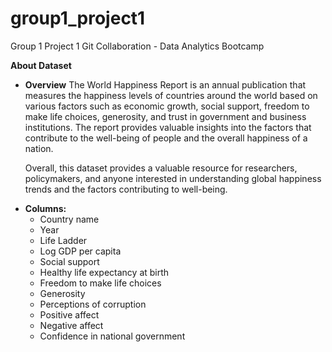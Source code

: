 # group1_project1
Group 1 Project 1 Git Collaboration - Data Analytics Bootcamp

<strong>About Dataset</strong>

<ul><li><strong>Overview</strong>
The World Happiness Report is an annual publication that measures the happiness levels of countries around the world based on various factors such as economic growth, social support, freedom to make life choices, generosity, and trust in government and business institutions. The report provides valuable insights into the factors that contribute to the well-being of people and the overall happiness of a nation.

Overall, this dataset provides a valuable resource for researchers, policymakers, and anyone interested in understanding global happiness trends and the factors contributing to well-being.

<li><strong>Columns:</strong>
<ul><li>Country name
<li>Year
<li>Life Ladder
<li>Log GDP per capita
<li>Social support
<li>Healthy life expectancy at birth
<li>Freedom to make life choices
<li>Generosity
<li>Perceptions of corruption
<li>Positive affect
<li>Negative affect
<li>Confidence in national government</li></ul></ul>
